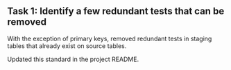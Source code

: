 ## Task 1: Identify a few redundant tests that can be removed

With the exception of primary keys, removed redundant tests in staging tables that already exist on source tables.

Updated this standard in the project README.

